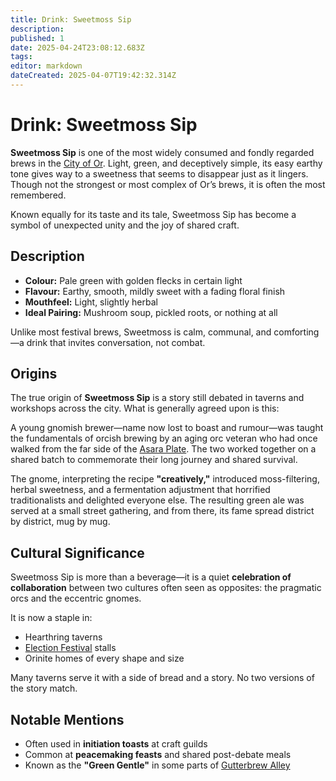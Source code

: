 ```yaml
---
title: Drink: Sweetmoss Sip
description: 
published: 1
date: 2025-04-24T23:08:12.683Z
tags: 
editor: markdown
dateCreated: 2025-04-07T19:42:32.314Z
---
```


# Drink: Sweetmoss Sip
**Sweetmoss Sip** is one of the most widely consumed and fondly regarded brews in the [City of Or](/geography/settlement/city/city-of-or.md). Light, green, and deceptively simple, its easy earthy tone gives way to a sweetness that seems to disappear just as it lingers. Though not the strongest or most complex of Or’s brews, it is often the most remembered.

Known equally for its taste and its tale, Sweetmoss Sip has become a symbol of unexpected unity and the joy of shared craft.

## Description
- **Colour:** Pale green with golden flecks in certain light
- **Flavour:** Earthy, smooth, mildly sweet with a fading floral finish
- **Mouthfeel:** Light, slightly herbal
- **Ideal Pairing:** Mushroom soup, pickled roots, or nothing at all

Unlike most festival brews, Sweetmoss is calm, communal, and comforting—a drink that invites conversation, not combat.

## Origins
The true origin of **Sweetmoss Sip** is a story still debated in taverns and workshops across the city. What is generally agreed upon is this:

A young gnomish brewer—name now lost to boast and rumour—was taught the fundamentals of orcish brewing by an aging orc veteran who had once walked from the far side of the [Asara Plate](/geography/landmark/scale/asara-plate.md). The two worked together on a shared batch to commemorate their long journey and shared survival.

The gnome, interpreting the recipe **"creatively,"** introduced moss-filtering, herbal sweetness, and a fermentation adjustment that horrified traditionalists and delighted everyone else. The resulting green ale was served at a small street gathering, and from there, its fame spread district by district, mug by mug.

## Cultural Significance
Sweetmoss Sip is more than a beverage—it is a quiet **celebration of collaboration** between two cultures often seen as opposites: the pragmatic orcs and the eccentric gnomes.

It is now a staple in:
- Hearthring taverns
- [Election Festival](/geography/settlement/city/city-of-or/election-festival.md) stalls
- Orinite homes of every shape and size

Many taverns serve it with a side of bread and a story. No two versions of the story match.

## Notable Mentions
- Often used in **initiation toasts** at craft guilds
- Common at **peacemaking feasts** and shared post-debate meals
- Known as the **"Green Gentle"** in some parts of [Gutterbrew Alley](/geography/settlement/city/city-of-or/district/gutterbrew-alley.md)
